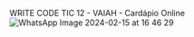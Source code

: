 WRITE CODE TIC 12 - VAIAH - Cardápio Online
![WhatsApp Image 2024-02-15 at 16 46 29](https://github.com/DaviCalo/VAIAH-TIC-12/assets/147265692/1a52a766-af2a-4a89-8dee-277a21f7d839)

